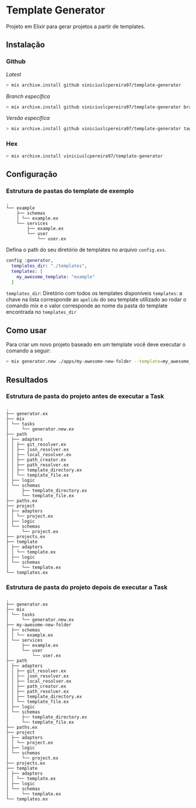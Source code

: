 # Template Generator

Projeto em Elixir para gerar projetos a partir de templates.

## Instalação

### Github

*Latest*
```sh
> mix archive.install github viniciuslcpereira97/template-generator
```

*Branch específica*
```sh
> mix archive.install github viniciuslcpereira97/template-generator branch $BRANCH
```

*Versão específica*
```sh
> mix archive.install github viniciuslcpereira97/template-generator tag $RELEASE_TAG
```

### Hex
```sh
> mix archive.install viniciuslcpereira97/template-generator
```

## Configuração

### Estrutura de pastas do template de exemplo
```
.
└── example
    ├── schemas
    │ └── example.ex
    └── services
        ├── example.ex
        └── user
            └── user.ex
```

Defina o path do seu diretório de templates no arquivo `config.exs`.

```ex
config :generator,
  templates_dir: "./templates",
  templates: [
    my_awesome_template: "example"
  ]
```

`templates_dir`: Diretório com todos os templates disponíveis
`templates`: a chave na lista corresponde ao `apelido` do seu template utilizado ao rodar o comando mix e o valor corresponde ao nome da pasta do template encontrada no `templates_dir`

## Como usar

Para criar um novo projeto baseado em um template você deve executar o comando a seguir:

```sh
> mix generator.new ./apps/my-awesome-new-folder --template=my_awesome_template
```

## Resultados

### Estrutura de pasta do projeto antes de executar a Task
```
.
├── generator.ex
├── mix
│ └── tasks
│     └── generator.new.ex
├── path
│ ├── adapters
│ │ ├── git_resolver.ex
│ │ ├── json_resolver.ex
│ │ ├── local_resolver.ex
│ │ ├── path_creator.ex
│ │ ├── path_resolver.ex
│ │ ├── template_directory.ex
│ │ └── template_file.ex
│ ├── logic
│ └── schemas
│     ├── template_directory.ex
│     └── template_file.ex
├── paths.ex
├── project
│ ├── adapters
│ │ └── project.ex
│ ├── logic
│ └── schemas
│     └── project.ex
├── projects.ex
├── template
│ ├── adapters
│ │ └── template.ex
│ ├── logic
│ └── schemas
│     └── template.ex
└── templates.ex

```

### Estrutura de pasta do projeto depois de executar a Task
```
.
├── generator.ex
├── mix
│ └── tasks
│     └── generator.new.ex
├── my-awesome-new-folder
│ ├── schemas
│ │ └── example.ex
│ └── services
│     ├── example.ex
│     └── user
│         └── user.ex
├── path
│ ├── adapters
│ │ ├── git_resolver.ex
│ │ ├── json_resolver.ex
│ │ ├── local_resolver.ex
│ │ ├── path_creator.ex
│ │ ├── path_resolver.ex
│ │ ├── template_directory.ex
│ │ └── template_file.ex
│ ├── logic
│ └── schemas
│     ├── template_directory.ex
│     └── template_file.ex
├── paths.ex
├── project
│ ├── adapters
│ │ └── project.ex
│ ├── logic
│ └── schemas
│     └── project.ex
├── projects.ex
├── template
│ ├── adapters
│ │ └── template.ex
│ ├── logic
│ └── schemas
│     └── template.ex
└── templates.ex
```
